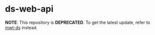 # ds-web-api
**NOTE**: This repository is **DEPRECATED**. To get the latest update, refer to [mwt-ds](https://github.com/Microsoft/mwt-ds) instead.
